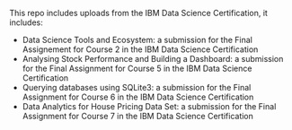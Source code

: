 This repo includes uploads from the IBM Data Science Certification, it includes:
- Data Science Tools and Ecosystem: a submission for the Final Assignement for Course 2 in the IBM Data Science Certification
- Analysing Stock Performance and Building a Dashboard: a submission for the Final Assignment for Course 5 in the IBM Data Science Certification
- Querying databases using SQLite3: a submission for the Final Assignment for Course 6 in the IBM Data Science Certification
- Data Analytics for House Pricing Data Set: a submission for the Final Assignment for Course 7 in the IBM Data Science Certification

